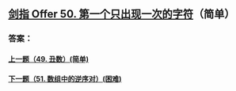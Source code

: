 ## [剑指 Offer 50. 第一个只出现一次的字符](https://leetcode-cn.com/problems/merge-two-sorted-lists/)（简单）





### 答案：



#### [上一题（49. 丑数）(简单)](https://github.com/sdwwld/leetCode/blob/master/src/main/java/com/wld/java/offer/剑指Offer49.md)

#### [下一题（51. 数组中的逆序对）(困难)](https://github.com/sdwwld/leetCode/blob/master/src/main/java/com/wld/java/offer/剑指Offer51.md)